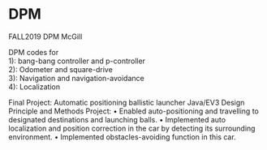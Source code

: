 # DPM
FALL2019 DPM McGill

DPM codes for <br />
1):   bang-bang controller and p-controller<br />
2):   Odometer and square-drive<br />
3):   Navigation and navigation-avoidance<br /> 
4):   Localization

Final Project:
Automatic positioning ballistic launcher
   Java/EV3
   Design Principle and Methods Project:
      • Enabled auto-positioning and travelling to designated destinations and launching balls.
      • Implemented auto localization and position correction in the car by detecting its surrounding environment.
      • Implemented obstacles-avoiding function in this car.

